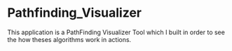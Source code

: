 # Pathfinding_Visualizer
This application is a PathFinding Visualizer Tool which I built in order to see the how theses algorithms work in actions.
